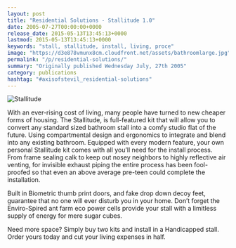```yaml
---
layout: post
title: "Residential Solutions - Stallitude 1.0"
date: 2005-07-27T00:00:00+0000
release_date: 2015-05-13T13:45:13+0000
lastmod: 2015-05-13T13:45:13+0000
keywords: "stall, stallitude, install, living, proce"
image: "https://d3e878vmunx8cm.cloudfront.net/assets/bathroomlarge.jpg"
permalink: "/p/residential-solutions/"
summary: "Originally published Wednesday July, 27th 2005"
category: publications
hashtag: "#axisofstevil_residential-solutions"
---
```


[id_1]: https://d3e878vmunx8cm.cloudfront.net/assets/bathroomlarge.jpg "Stallitude"
![Stallitude][id_1]

With an ever-rising cost of living, many people have turned to new cheaper forms of housing. The Stallitude, is full-featured kit that will allow you to convert any standard sized bathroom stall into a comfy studio flat of the future. Using compartmental design and ergonomics to integrate and blend into any existing bathroom.
Equipped with every modern feature, your own personal Stallitude kit comes with all you’ll need for the install process. From frame sealing calk to keep out nosey neighbors to highly reflective air venting, for invisible exhaust piping the entire process has been fool-proofed so that even an above average pre-teen could complete the installation.

Built in Biometric thumb print doors, and fake drop down decoy feet, guarantee that no one will ever disturb you in your home. Don’t forget the Enviro-Spired ant farm eco power cells provide your stall with a limitless supply of energy for mere sugar cubes.

Need more space? Simply buy two kits and install in a Handicapped stall. Order yours today and cut your living expenses in half.
